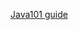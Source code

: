 [Java101 guide](https://github.com/SciBorgs/SciGuides/blob/f069b159a43422559d9ee1573da3498aaebf370f/projects/intro-to-programming/Java101.md)
